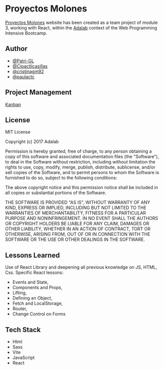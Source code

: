# Proyectos Molones

[Proyectos Molones](https://patri-gl.github.io/pw-project-promo-53-module-3-team-1/) website has been created as a team project of module 3, working with React, within the [Adalab](https://adalab.es/) context of the Web Programming Intensive Bootcamp. 



## Author

- [@Patri-GL](https://github.com/Patri-GL)
- [@Cipactlicasillas](https://github.com/Cipactlicasillas)
- [@cristinagm92](https://github.com/cristinagm92)
- [@paulactc](https://github.com/Cipactlicasillas)


## Project Management

[Kanban](https://github.com/users/Patri-GL/projects/8/views/1)

## License
MIT License

Copyright (c) 2017 Adalab

Permission is hereby granted, free of charge, to any person obtaining a copy
of this software and associated documentation files (the "Software"), to deal
in the Software without restriction, including without limitation the rights
to use, copy, modify, merge, publish, distribute, sublicense, and/or sell
copies of the Software, and to permit persons to whom the Software is
furnished to do so, subject to the following conditions:

The above copyright notice and this permission notice shall be included in all
copies or substantial portions of the Software.

THE SOFTWARE IS PROVIDED "AS IS", WITHOUT WARRANTY OF ANY KIND, EXPRESS OR
IMPLIED, INCLUDING BUT NOT LIMITED TO THE WARRANTIES OF MERCHANTABILITY,
FITNESS FOR A PARTICULAR PURPOSE AND NONINFRINGEMENT. IN NO EVENT SHALL THE
AUTHORS OR COPYRIGHT HOLDERS BE LIABLE FOR ANY CLAIM, DAMAGES OR OTHER
LIABILITY, WHETHER IN AN ACTION OF CONTRACT, TORT OR OTHERWISE, ARISING FROM,
OUT OF OR IN CONNECTION WITH THE SOFTWARE OR THE USE OR OTHER DEALINGS IN THE
SOFTWARE.


## Lessons Learned

Use of React Library and deepening all previous knowledge on JS, HTML, Css. 
Specific React lessons:
- Events and State,
- Components and Props,
- Lifting,
- Defining an Object,
- Fetch and LocalStorage,
- Router,
- Change Control on Forms

## Tech Stack

- Html
- Sass
- Vite
- JavaScript
- React
